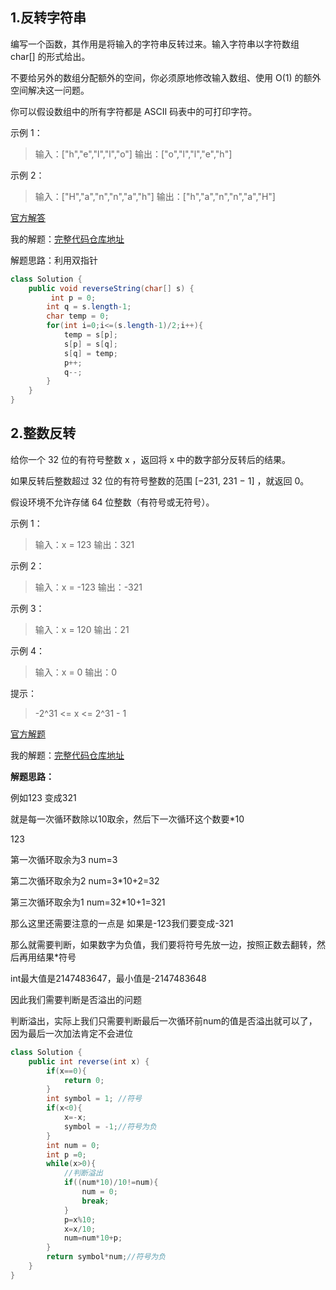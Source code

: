 ## 1.反转字符串

编写一个函数，其作用是将输入的字符串反转过来。输入字符串以字符数组 char[] 的形式给出。

不要给另外的数组分配额外的空间，你必须原地修改输入数组、使用 O(1) 的额外空间解决这一问题。

你可以假设数组中的所有字符都是 ASCII 码表中的可打印字符。

示例 1：

> 输入：["h","e","l","l","o"]
> 输出：["o","l","l","e","h"]

示例 2：

> 输入：["H","a","n","n","a","h"]
> 输出：["h","a","n","n","a","H"]

[官方解答](https://leetcode-cn.com/problems/reverse-string/solution/fan-zhuan-zi-fu-chuan-by-leetcode-solution/)

我的解题：[完整代码仓库地址](https://github.com/IsMrChen/algorithmCode/blob/master/src/main/java/com/algorithm/string/RotateString.java)

解题思路：利用双指针

```java
class Solution {
    public void reverseString(char[] s) {
         int p = 0;
        int q = s.length-1;
        char temp = 0;
        for(int i=0;i<=(s.length-1)/2;i++){
            temp = s[p];
            s[p] = s[q];
            s[q] = temp;
            p++;
            q--;
        }
    }
}
```

## 2.整数反转

给你一个 32 位的有符号整数 x ，返回将 x 中的数字部分反转后的结果。

如果反转后整数超过 32 位的有符号整数的范围 [−231,  231 − 1] ，就返回 0。

假设环境不允许存储 64 位整数（有符号或无符号）。


示例 1：

> 输入：x = 123
> 输出：321

示例 2：

> 输入：x = -123
> 输出：-321

示例 3：

> 输入：x = 120
> 输出：21

示例 4：

> 输入：x = 0
> 输出：0


提示：

> -2^31 <= x <= 2^31 - 1

[官方解题](https://leetcode-cn.com/problems/reverse-integer/solution/zheng-shu-fan-zhuan-by-leetcode/)

我的解题：[完整代码仓库地址](https://github.com/IsMrChen/algorithmCode/blob/master/src/main/java/com/algorithm/string/IntegerInversion.java)

**解题思路：**

例如123 变成321

就是每一次循环数除以10取余，然后下一次循环这个数要*10

123

第一次循环取余为3  num=3

第二次循环取余为2  num=3*10+2=32

第三次循环取余为1  num=32*10+1=321

那么这里还需要注意的一点是 如果是-123我们要变成-321

那么就需要判断，如果数字为负值，我们要将符号先放一边，按照正数去翻转，然后再用结果*符号

int最大值是2147483647，最小值是-2147483648

因此我们需要判断是否溢出的问题

判断溢出，实际上我们只需要判断最后一次循环前num的值是否溢出就可以了，因为最后一次加法肯定不会进位

```java
class Solution {
    public int reverse(int x) {
        if(x==0){
            return 0;
        }
        int symbol = 1; //符号
        if(x<0){
            x=-x;
            symbol = -1;//符号为负
        }
        int num = 0;
        int p =0;
        while(x>0){
            //判断溢出
            if((num*10)/10!=num){
                num = 0;
                break;
            }
            p=x%10;
            x=x/10;
            num=num*10+p;
        }
        return symbol*num;//符号为负
    }
}
```

